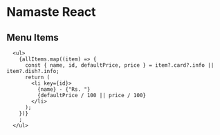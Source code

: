 # Namaste React

<h2>Menu Items</h2>

      <ul>
        {allItems.map((item) => {
          const { name, id, defaultPrice, price } = item?.card?.info || item?.dish?.info;
          return (
            <li key={id}>
              {name} - {"Rs. "}
              {defaultPrice / 100 || price / 100}
            </li>
          );
        })}
        ;
      </ul>